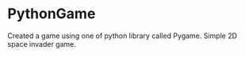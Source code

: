 # PythonGame
Created a game using one of python library called Pygame.
Simple 2D space invader game.
